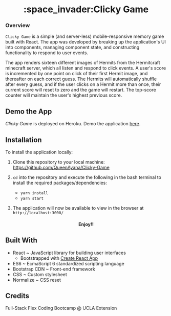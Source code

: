 <h1 align="center"><strong>:space_invader:Clicky Game</strong></h1>

### Overview

`Clicky Game` is a simple (and server-less) mobile-responsive memory game built with React. The app was developed by breaking up the application's UI into components, managing component state, and constructing functionality to respond to user events.  

The app renders sixteen different images of Hermits from the Hermitcraft minecraft server, which all listen and respond to click events. A user's score is incremented by one point on click of their first Hermit image, and thereafter on each correct guess. The Hermits will automatically shuffle after every guess, and if the user clicks on a Hermit more than once, their current score will reset to zero and the game will restart. The top-score counter will maintain the user's highest previous score.


## Demo the App

*Clicky Game* is deployed on Heroku. Demo the application [here](https://git.heroku.com/gentle-chamber-82271.git
).

## Installation

To install the application locally:
1. Clone this repository to your local machine:
      https://github.com/QueenAyana/Clicky-Game      
2. `cd` into the repository and execute the following in the bash terminal to install the required packages/dependencies:
    - `yarn install`
    - `yarn start`
            
3. The application will now be available to view in the browser at  `http://localhost:3000/`            

<h4 align="center">Enjoy!!</h4>


## Built With

- React ~ JavaScript library for building user interfaces
    * Bootstrapped with [Create React App](https://github.com/facebook/create-react-app)
- ES6 ~ EcmaScript 6 standardized scripting language
- Bootstrap CDN ~ Front-end framework
- CSS ~ Custom stylesheet
- Normalize ~ CSS reset


## Credits

Full-Stack Flex Coding Bootcamp @ UCLA Extension

